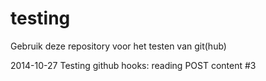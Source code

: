 # testing


Gebruik deze repository voor het testen van git(hub)

2014-10-27 Testing github hooks: reading POST content #3


 
